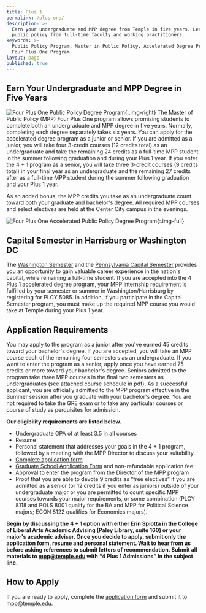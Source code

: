```yaml
---
title: Plus 1
permalink: /plus-one/
description: >-
  Earn your undergraduate and MPP degree from Temple in five years. Learn about
  public policy from full-time faculty and working practitioners.
keywords: >-
  Public Policy Program, Master in Public Policy, Accelerated Degree Program,
  Four Plus One Program
layout: page
published: true
---
```

## Earn Your Undergraduate and MPP Degree in Five Years
![Four Plus One Public Policy Degree Program]({{site.baseurl}}/media/mpp-accelerated-degree-program-temple.png){:.img-right}
The Master of Public Policy (MPP) Four Plus One program allows promising students to complete both an undergraduate and MPP degree in five years. Normally, completing each degree separately takes six years. You can apply for the accelerated degree program as a junior or senior. If you are admitted as a junior, you will take four 3-credit courses (12 credits total) as an undergraduate and take the remaining 24 credits as a full-time MPP student in the summer following graduation and during your Plus 1 year. If you enter the 4 + 1 program as a senior, you will take three 3-credit courses (9 credits total) in your final year as an undergraduate and the remaining 27 credits after as a full-time MPP student during the summer following graduation and your Plus 1 year. 

As an added bonus, the MPP credits you take as an undergraduate count toward both your graduate and bachelor's degree.  All required MPP courses and select electives are held at the Center City campus in the evenings.

![Four Plus One Accelerated Public Policy Degree Program]({{site.baseurl}}/media/four-plus-one-schedule.PNG){:.img-full}

## Capital Semester in Harrisburg or Washington DC
The [Washington Semester](http://www.cla.temple.edu/ipa/the-washington-semester/) and the [Pennsylvania Capital Semester](http://www.cla.temple.edu/ipa/about/the-pennsylvania-capital-semester/) provides you an opportunity to gain valuable career experience in the nation's capital, while remaining a full-time student. If you are accepted into the 4 Plus 1 accelerated degree program, your MPP internship requirement is fulfilled by your semester or summer in Washington/Harrisburg by registering for PLCY 5085. In addition, if you participate in the Capital Semester program, you must make up the required MPP course you would take at Temple during your Plus 1 year. 

## Application Requirements
You may apply to the program as a junior after you've earned 45 credits toward your bachelor's degree. If you are accepted, you will take an MPP course each of the remaining four semesters as an undergraduate. If you want to enter the program as a senior, apply once you have earned 75 credits or more toward your bachelor's degree. Seniors admitted to the program take three MPP courses in the final two semesters as undergraduates (see attached course schedule in pdf). As a successful applicant, you are officially admitted to the MPP program effective in the Summer session after you graduate with your bachelor's degree. You are not required to take the GRE exam or to take any particular courses or course of study as perquisites for admission. 

**Our eligibility requirements are listed below.**

- Undergraduate GPA of at least 3.5 in all courses
- Resume
- Personal statement that addresses your goals in the 4 + 1 program, followed by a meeting with the MPP Director to discuss your suitability.
- [Complete application form](https://liberalarts.temple.edu/sites/liberalarts/files/MPP%20Plus%201%20Application%20Form.pdf)
- [Graduate School Application Form](https://www.temple.edu/grad/admissions/howtoapply.htm) and non-refundable application fee
- Approval to enter the program from the Director of the MPP program
- Proof that you are able to devote 9 credits as “free electives” if you are admitted as a senior (or 12 credits if you enter as juniors) outside of your undergraduate major or you are permitted to count specific MPP courses towards your major requirements, or some combination (PLCY 8118 and POLS 8001 qualify for the BA and MPP for Political Science majors; ECON 8122 qualifies for Economics majors).

**Begin by discussing the 4 + 1 option with either Erin Spiotta in the College of Liberal Arts Academic Advising (Paley Library, suite 160) or your major's academic adviser. Once you decide to apply, submit only the application form, resume and personal statement. Wait to hear from us before asking references to submit letters of recommendation. Submit all materials to mpp@temple.edu with “4 Plus 1 Admissions” in the subject line.**

## How to Apply
If you are ready to apply, complete the [application form](https://liberalarts.temple.edu/sites/liberalarts/files/MPP%20Plus%201%20Application%20Form.pdf) and submit it to [mpp@temple.edu](mailto:mpp@temple.edu).

